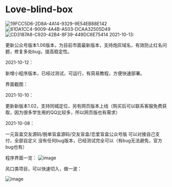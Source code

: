# Love-blind-box

![19FCC5D6-2D8A-4A14-9329-9E54EB88E142](https://user-images.githubusercontent.com/19371836/136943384-8e2946a0-d630-47a8-b723-9b1696256aa9.png)
![61DA1CC4-9009-4A4B-A503-DCAA32505D49](https://user-images.githubusercontent.com/19371836/136943394-78d0a8aa-6f92-4dce-baed-113d4992aae3.png)
![CD3187A8-C920-42B4-8F39-449DC6E75414](https://user-images.githubusercontent.com/19371836/136943397-e959320b-5e75-487c-97ba-e07cd4e6ac00.png)
2021-10-13:

更新公众号版本1.06版本，为目前市面最新版本，支持炮灰域名，有效防止红名问题，修复多处bug，提高稳定性。



2021-10-12：

新增小程序版本，已经过测试，可运行，有简易教程，方便快速部署。



界面截图：





2021-10-10：

更新新版本1.02，支持同城定位，另有网页版本上线（购买后可以联系客服免费获取，因为很多学生用的QQ比较多，所以网页版也有需求）

2021-10-08：

一元盲盒交友源码/脱单盲盒源码/交友盲盒/恋爱盲盒公众号版
可以对接自己支付，全部自定义
没有任何bug版本，已经测试完全可以（有bug无法避免，官方bug也有）


程序界面一览：
![image](https://user-images.githubusercontent.com/19371836/137292434-c994d35c-5789-48fd-8319-d67fa061ca66.png)






风口类项目，可以快速切入，做一波：

![image](https://user-images.githubusercontent.com/19371836/137292510-10002bc7-78c5-4e0c-a65d-6ae61da93454.png)




 
